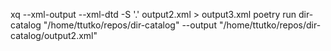 xq --xml-output --xml-dtd -S '.' output2.xml > output3.xml
poetry run dir-catalog "/home/ttutko/repos/dir-catalog" --output "/home/ttutko/repos/dir-catalog/output2.xml"

